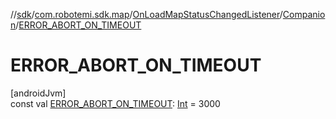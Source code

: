 //[sdk](../../../../index.md)/[com.robotemi.sdk.map](../../index.md)/[OnLoadMapStatusChangedListener](../index.md)/[Companion](index.md)/[ERROR_ABORT_ON_TIMEOUT](-e-r-r-o-r_-a-b-o-r-t_-o-n_-t-i-m-e-o-u-t.md)

# ERROR_ABORT_ON_TIMEOUT

[androidJvm]\
const val [ERROR_ABORT_ON_TIMEOUT](-e-r-r-o-r_-a-b-o-r-t_-o-n_-t-i-m-e-o-u-t.md): [Int](https://kotlinlang.org/api/latest/jvm/stdlib/kotlin/-int/index.html) = 3000
